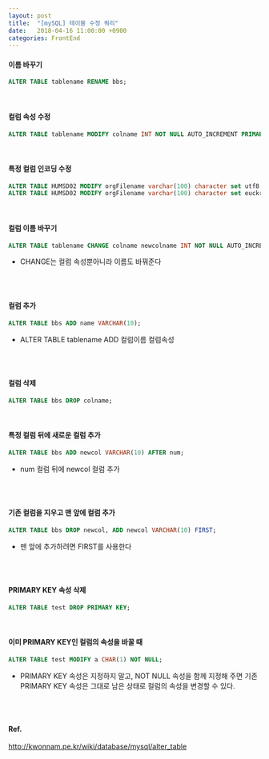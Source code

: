 ```yaml
---
layout: post
title:  "[mySQL] 테이블 수정 쿼리"
date:   2018-04-16 11:00:00 +0900
categories: FrontEnd
---
```

#### 이름 바꾸기
```sql
ALTER TABLE tablename RENAME bbs;
```
<br/>

#### 컬럼 속성 수정
```sql
ALTER TABLE tablename MODIFY colname INT NOT NULL AUTO_INCREMENT PRIMARY KEY;
```

<br/>


#### 특정 컬럼 인코딩 수정
```sql
ALTER TABLE HUMSD02 MODIFY orgFilename varchar(100) character set utf8 default NULL;
ALTER TABLE HUMSD02 MODIFY orgFilename varchar(100) character set euckr default NULL;
```

<br/>

#### 컬럼 이름 바꾸기
```sql
ALTER TABLE tablename CHANGE colname newcolname INT NOT NULL AUTO_INCREMENT;
```
* CHANGE는 컬럼 속성뿐아니라 이름도 바꿔준다
<br/>
<br/>

#### 컬럼 추가
```sql
ALTER TABLE bbs ADD name VARCHAR(10);
```
* ALTER TABLE tablename ADD 컬럼이름 컬럼속성  
<br/>
<br/>

#### 컬럼 삭제
```sql
ALTER TABLE bbs DROP colname;
```
<br/>

#### 특정 컬럼 뒤에 새로운 컬럼 추가
```sql
ALTER TABLE bbs ADD newcol VARCHAR(10) AFTER num;
```
* num 컬럼 뒤에 newcol 컬럼 추가
<br/>
<br>

#### 기존 컬럼을 지우고 맨 앞에 컬럼 추가
```sql
ALTER TABLE bbs DROP newcol, ADD newcol VARCHAR(10) FIRST;
```
* 맨 앞에 추가하려면 FIRST를 사용한다
<br/>
<br>

#### PRIMARY KEY 속성 삭제
```sql
ALTER TABLE test DROP PRIMARY KEY;
```
<br/>

#### 이미 PRIMARY KEY인 컬럼의 속성을 바꿀 때
```sql
ALTER TABLE test MODIFY a CHAR(1) NOT NULL;
```
* PRIMARY KEY 속성은 지정하지 말고, NOT NULL 속성을 함께 지정해 주면 기존 PRIMARY KEY 속성은 그대로 남은 상태로 컬럼의 속성을 변경할 수 있다.
<br/>
<br/>

#### Ref.
<http://kwonnam.pe.kr/wiki/database/mysql/alter_table>
